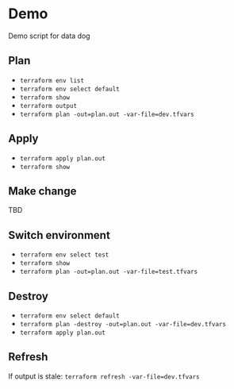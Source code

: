 # Demo
Demo script for data dog

## Plan
- `terraform env list`
- `terraform env select default`
- `terraform show`
- `terraform output`
- `terraform plan -out=plan.out -var-file=dev.tfvars`

## Apply
- `terraform apply plan.out`
- `terraform show`

## Make change
TBD

## Switch environment
- `terraform env select test`
- `terraform show`
- `terraform plan -out=plan.out -var-file=test.tfvars`

## Destroy
- `terraform env select default`
- `terraform plan -destroy -out=plan.out -var-file=dev.tfvars`
- `terraform apply plan.out`

## Refresh
If output is stale: `terraform refresh -var-file=dev.tfvars`
